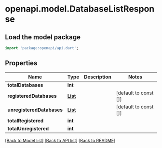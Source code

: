 # openapi.model.DatabaseListResponse

## Load the model package
```dart
import 'package:openapi/api.dart';
```

## Properties
Name | Type | Description | Notes
------------ | ------------- | ------------- | -------------
**totalDatabases** | **int** |  | 
**registeredDatabases** | [**List<DatabaseListing>**](DatabaseListing.md) |  | [default to const []]
**unregisteredDatabases** | [**List<DatabaseListing>**](DatabaseListing.md) |  | [default to const []]
**totalRegistered** | **int** |  | 
**totalUnregistered** | **int** |  | 

[[Back to Model list]](../README.md#documentation-for-models) [[Back to API list]](../README.md#documentation-for-api-endpoints) [[Back to README]](../README.md)


